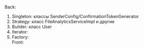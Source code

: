 Back: </br>
   1. Singleton: классы SenderConfig/ConfirmationTokenGenerator </br>
   2. Strategy: класс FileAnalyticsServiceImpl и другие </br>
   3. Builder: класс User </br>
   4. Iterator: </br>
   5. Factory: </br>
Front: </br>
